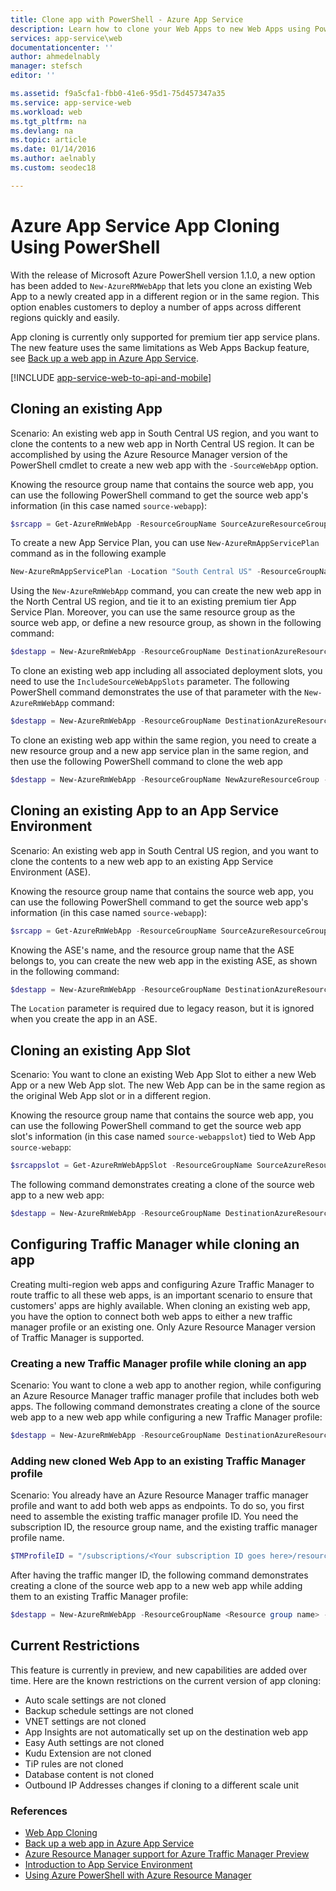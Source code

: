 ```yaml
---
title: Clone app with PowerShell - Azure App Service
description: Learn how to clone your Web Apps to new Web Apps using PowerShell.
services: app-service\web
documentationcenter: ''
author: ahmedelnably
manager: stefsch
editor: ''

ms.assetid: f9a5cfa1-fbb0-41e6-95d1-75d457347a35
ms.service: app-service-web
ms.workload: web
ms.tgt_pltfrm: na
ms.devlang: na
ms.topic: article
ms.date: 01/14/2016
ms.author: aelnably
ms.custom: seodec18

---
```

# Azure App Service App Cloning Using PowerShell
With the release of Microsoft Azure PowerShell version 1.1.0, a new option has been added to `New-AzureRMWebApp` that lets you clone an existing Web App to a newly created app in a different region or in the same region. This option enables customers to deploy a number of apps across different regions quickly and easily.

App cloning is currently only supported for premium tier app service plans. The new feature uses the same limitations as Web Apps Backup feature, see [Back up a web app in Azure App Service](web-sites-backup.md).

[!INCLUDE [app-service-web-to-api-and-mobile](../../includes/app-service-web-to-api-and-mobile.md)]

## Cloning an existing App
Scenario: An existing web app in South Central US region, and you want to clone the contents to a new web app in North Central US region. It can be accomplished by using the Azure Resource Manager version of the PowerShell cmdlet to create a new web app with the `-SourceWebApp` option.

Knowing the resource group name that contains the source web app, you can use the following PowerShell command to get the source web app's information (in this case named `source-webapp`):

```PowerShell
$srcapp = Get-AzureRmWebApp -ResourceGroupName SourceAzureResourceGroup -Name source-webapp
```

To create a new App Service Plan, you can use `New-AzureRmAppServicePlan` command as in the following example

```PowerShell
New-AzureRmAppServicePlan -Location "South Central US" -ResourceGroupName DestinationAzureResourceGroup -Name NewAppServicePlan -Tier Premium
```

Using the `New-AzureRmWebApp` command, you can create the new web app in the North Central US region, and tie it to an existing premium tier App Service Plan. Moreover, you can use the same resource group as the source web app, or define a new resource group, as shown in the following command:

```PowerShell
$destapp = New-AzureRmWebApp -ResourceGroupName DestinationAzureResourceGroup -Name dest-webapp -Location "North Central US" -AppServicePlan DestinationAppServicePlan -SourceWebApp $srcapp
```

To clone an existing web app including all associated deployment slots, you need to use the `IncludeSourceWebAppSlots` parameter. The following PowerShell command demonstrates the use of that parameter with the `New-AzureRmWebApp` command:

```PowerShell
$destapp = New-AzureRmWebApp -ResourceGroupName DestinationAzureResourceGroup -Name dest-webapp -Location "North Central US" -AppServicePlan DestinationAppServicePlan -SourceWebApp $srcapp -IncludeSourceWebAppSlots
```

To clone an existing web app within the same region, you need to create a new resource group and a new app service plan in the same region, and then use the following PowerShell command to clone the web app

```PowerShell
$destapp = New-AzureRmWebApp -ResourceGroupName NewAzureResourceGroup -Name dest-webapp -Location "South Central US" -AppServicePlan NewAppServicePlan -SourceWebApp $srcap
```

## Cloning an existing App to an App Service Environment
Scenario: An existing web app in South Central US region, and you want to clone the contents to a new web app to an existing App Service Environment (ASE).

Knowing the resource group name that contains the source web app, you can use the following PowerShell command to get the source web app's information (in this case named `source-webapp`):

```PowerShell
$srcapp = Get-AzureRmWebApp -ResourceGroupName SourceAzureResourceGroup -Name source-webapp
```

Knowing the ASE's name, and the resource group name that the ASE belongs to, you can create the new web app in the existing ASE, as shown in the following command:

```PowerShell
$destapp = New-AzureRmWebApp -ResourceGroupName DestinationAzureResourceGroup -Name dest-webapp -Location "North Central US" -AppServicePlan DestinationAppServicePlan -ASEName DestinationASE -ASEResourceGroupName DestinationASEResourceGroupName -SourceWebApp $srcapp
```

The `Location` parameter is required due to legacy reason, but it is ignored when you create the app in an ASE. 

## Cloning an existing App Slot
Scenario: You want to clone an existing Web App Slot to either a new Web App or a new Web App slot. The new Web App can be in the same region as the original Web App slot or in a different region.

Knowing the resource group name that contains the source web app, you can use the following PowerShell command to get the source web app slot's information (in this case named `source-webappslot`) tied to Web App `source-webapp`:

```PowerShell
$srcappslot = Get-AzureRmWebAppSlot -ResourceGroupName SourceAzureResourceGroup -Name source-webapp -Slot source-webappslot
```

The following command demonstrates creating a clone of the source web app to a new web app:

```PowerShell
$destapp = New-AzureRmWebApp -ResourceGroupName DestinationAzureResourceGroup -Name dest-webapp -Location "North Central US" -AppServicePlan DestinationAppServicePlan -SourceWebApp $srcappslot
```

## Configuring Traffic Manager while cloning an app
Creating multi-region web apps and configuring Azure Traffic Manager to route traffic to all these web apps, is an important scenario to ensure that customers' apps are highly available. When cloning an existing web app, you have the option to connect both web apps to either a new traffic manager profile or an existing one. Only Azure Resource Manager version of Traffic Manager is supported.

### Creating a new Traffic Manager profile while cloning an app
Scenario: You want to clone a web app to another region, while configuring an Azure Resource Manager traffic manager profile that includes both web apps. The following command demonstrates creating a clone of the source web app to a new web app while configuring a new Traffic Manager profile:

```PowerShell
$destapp = New-AzureRmWebApp -ResourceGroupName DestinationAzureResourceGroup -Name dest-webapp -Location "South Central US" -AppServicePlan DestinationAppServicePlan -SourceWebApp $srcapp -TrafficManagerProfileName newTrafficManagerProfile
```

### Adding new cloned Web App to an existing Traffic Manager profile
Scenario: You already have an Azure Resource Manager traffic manager profile and want to add both web apps as endpoints. To do so, you first need to assemble the existing traffic manager profile ID. You need the subscription ID, the resource group name, and the existing traffic manager profile name.

```PowerShell
$TMProfileID = "/subscriptions/<Your subscription ID goes here>/resourceGroups/<Your resource group name goes here>/providers/Microsoft.TrafficManagerProfiles/ExistingTrafficManagerProfileName"
```

After having the traffic manger ID, the following command demonstrates creating a clone of the source web app to a new web app while adding them to an existing Traffic Manager profile:

```PowerShell
$destapp = New-AzureRmWebApp -ResourceGroupName <Resource group name> -Name dest-webapp -Location "South Central US" -AppServicePlan DestinationAppServicePlan -SourceWebApp $srcapp -TrafficManagerProfileId $TMProfileID
```

## Current Restrictions
This feature is currently in preview, and new capabilities are added over time. Here are the known restrictions on the current version of app cloning:

* Auto scale settings are not cloned
* Backup schedule settings are not cloned
* VNET settings are not cloned
* App Insights are not automatically set up on the destination web app
* Easy Auth settings are not cloned
* Kudu Extension are not cloned
* TiP rules are not cloned
* Database content is not cloned
* Outbound IP Addresses changes if cloning to a different scale unit

### References
* [Web App Cloning](app-service-web-app-cloning.md)
* [Back up a web app in Azure App Service](web-sites-backup.md)
* [Azure Resource Manager support for Azure Traffic Manager Preview](../traffic-manager/traffic-manager-powershell-arm.md)
* [Introduction to App Service Environment](environment/intro.md)
* [Using Azure PowerShell with Azure Resource Manager](../azure-resource-manager/powershell-azure-resource-manager.md)

